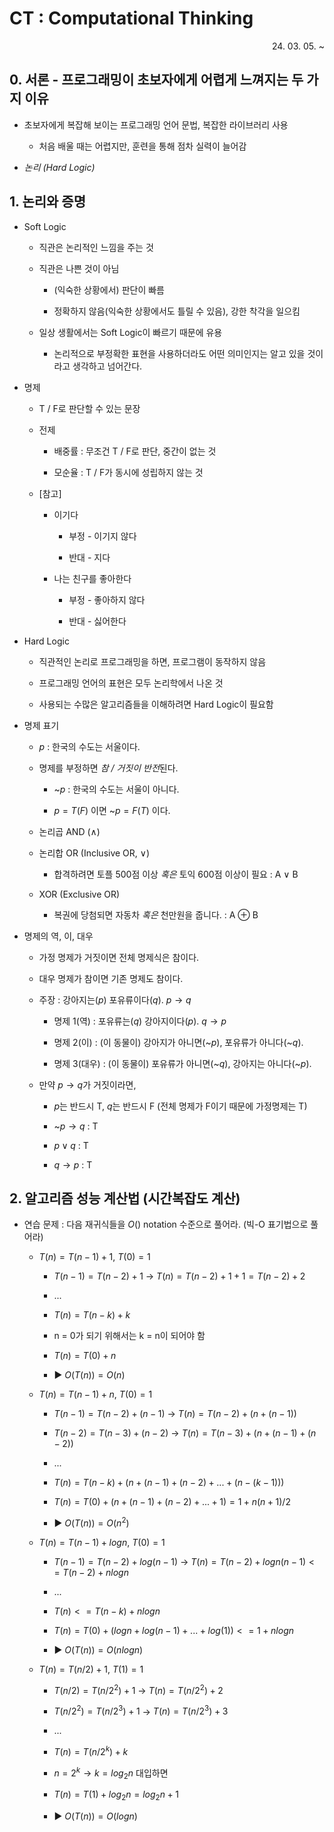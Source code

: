 # CT : Computational Thinking

<div style="text-align: right"> 24. 03. 05. ~ </div>

## 0. 서론 - 프로그래밍이 초보자에게 어렵게 느껴지는 두 가지 이유

* 초보자에게 복잡해 보이는 프로그래밍 언어 문법, 복잡한 라이브러리 사용

    * 처음 배울 때는 어렵지만, 훈련을 통해 점차 실력이 늘어감

* *논리 (Hard Logic)*

## 1. 논리와 증명

* Soft Logic

    * 직관은 논리적인 느낌을 주는 것

    * 직관은 나쁜 것이 아님

        * (익숙한 상황에서) 판단이 빠름

        * 정확하지 않음(익숙한 상황에서도 틀릴 수 있음), 강한 착각을 일으킴

    * 일상 생활에서는 Soft Logic이 빠르기 때문에 유용

        * 논리적으로 부정확한 표현을 사용하더라도 어떤 의미인지는 알고 있을 것이라고 생각하고 넘어간다.

* 명제

    * T / F로 판단할 수 있는 문장

    * 전제

        * 배중률 : 무조건 T / F로 판단, 중간이 없는 것
        
        * 모순율 : T / F가 동시에 성립하지 않는 것

    * [참고]

        * 이기다

            * 부정 - 이기지 않다

            * 반대 - 지다

        * 나는 친구를 좋아한다

            * 부정 - 좋아하지 않다

            * 반대 - 싫어한다

* Hard Logic

    * 직관적인 논리로 프로그래밍을 하면, 프로그램이 동작하지 않음

    * 프로그래밍 언어의 표현은 모두 논리학에서 나온 것

    * 사용되는 수많은 알고리즘들을 이해하려면 Hard Logic이 필요함

* 명제 표기

    * $p$ : 한국의 수도는 서울이다.

    * 명제를 부정하면 *참 / 거짓이 반전*된다.

        * ~$p$ : 한국의 수도는 서울이 아니다.

        * $p = T(F)$ 이면 ~$p = F(T)$ 이다.

    * 논리곱 AND (∧)
    
    * 논리합 OR (Inclusive OR, ∨)
    
        * 합격하려면 토플 500점 이상 *혹은* 토익 600점 이상이 필요 : A ∨ B

    * XOR (Exclusive OR)

        * 복권에 당첨되면 자동차 *혹은* 천만원을 줍니다. : A ⊕ B

* 명제의 역, 이, 대우

    * 가정 명제가 거짓이면 전체 명제식은 참이다.

    * 대우 명제가 참이면 기존 명제도 참이다.

    * 주장 : 강아지는($p$) 포유류이다($q$). $p→q$

        * 명제 1(역) : 포유류는($q$) 강아지이다($p$). $q→p$

        * 명제 2(이) : (이 동물이) 강아지가 아니면(~$p$), 포유류가 아니다(~$q$).

        * 명제 3(대우) : (이 동물이) 포유류가 아니면(~$q$), 강아지는 아니다(~$p$).

    * 만약 $p→q$가 거짓이라면,

        * $p$는 반드시 T, $q$는 반드시 F (전체 명제가 F이기 때문에 가정명제는 T)

        * ~$p→q$ : T

        * $p∨q$ : T

        * $q→p$ : T


## 2. 알고리즘 성능 계산법 (시간복잡도 계산)

* 연습 문제 : 다음 재귀식들을 $O()$ notation 수준으로 풀어라. (빅-O 표기법으로 풀어라)

    * $T(n) = T(n - 1) + 1$, $T(0) = 1$

        * $T(n - 1) = T(n - 2) + 1$ → $T(n) = T(n - 2) + 1 + 1 = T(n - 2) + 2$

        * ...

        * $T(n) = T(n - k) + k$

        * n = 0가 되기 위해서는 k = n이 되어야 함

        * $T(n) = T(0) + n$

        * ▶ $O(T(n)) = O(n)$

    * $T(n) = T(n - 1) + n$, $T(0) = 1$

        * $T(n - 1) = T(n - 2) + (n - 1)$ → $T(n) = T(n - 2) + (n + (n - 1))$

        * $T(n - 2) = T(n - 3) + (n - 2)$ → $T(n) = T(n - 3) + (n + (n - 1) + (n - 2))$

        * ...

        * $T(n) = T(n - k) + (n + (n - 1) + (n - 2) + ... + (n - (k - 1)))$

        * $T(n) = T(0) + (n + (n - 1) + (n - 2) + ... + 1) = 1 + n(n + 1) / 2$

        * ▶ $O(T(n)) = O(n^2)$

    * $T(n) = T(n - 1) + log n$, $T(0) = 1$

        * $T(n - 1) = T(n - 2) + log(n - 1)$ → $T(n) = T(n - 2) + log n(n - 1) <= T(n - 2) + nlogn$

        * ...

        * $T(n) <= T(n - k) + nlogn$

        * $T(n) = T(0) + (log n + log(n - 1) + ... + log(1)) <= 1 + nlogn$

        * ▶ $O(T(n)) = O(nlogn)$

    * $T(n) = T(n / 2) + 1$, $T(1) = 1$

        * $T(n / 2) = T(n / 2^2) + 1$ → $T(n) = T(n / 2^2) + 2$

        * $T(n / 2^2) = T(n / 2^3) + 1$ → $T(n) = T(n / 2^3) + 3$

        * ...

        * $T(n) = T(n / 2^k) + k$

        * $n = 2^k → k = log_2 n$ 대입하면

        * $T(n) = T(1) + log_2 n = log_2 n + 1$

        * ▶ $O(T(n)) = O(log n)$




<script type="text/javascript" src="http://cdn.mathjax.org/mathjax/latest/MathJax.js?config=TeX-AMS-MML_HTMLorMML"></script>
<script type="text/x-mathjax-config">
  MathJax.Hub.Config({
    tex2jax: {inlineMath: [['$', '$']]},
    messageStyle: "none",
    "HTML-CSS": { availableFonts: "TeX", preferredFont: "TeX" },
  });
</script>

